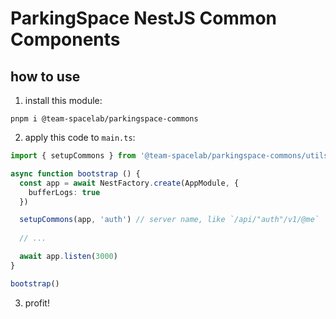 # ParkingSpace NestJS Common Components
## how to use
1. install this module:
```
pnpm i @team-spacelab/parkingspace-commons
```
2. apply this code to `main.ts`:
```ts
import { setupCommons } from '@team-spacelab/parkingspace-commons/utils'

async function bootstrap () {
  const app = await NestFactory.create(AppModule, {
    bufferLogs: true
  })

  setupCommons(app, 'auth') // server name, like `/api/"auth"/v1/@me`
  
  // ...

  await app.listen(3000)
}

bootstrap()
```
3. profit!

